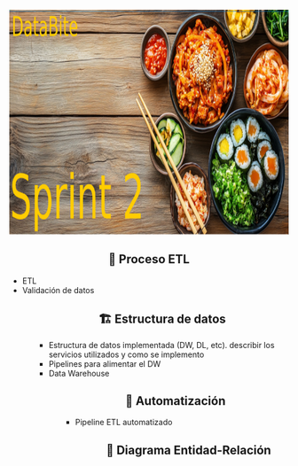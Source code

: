 <p align="center">
<img src="imagenes/Banner_2.png" width="996" height="406""  >
</p>

<h2 align='center'> 🔄  Proceso ETL</h2>
<ul>
   <li> ETL
   <li> Validación de datos
<ul>



<h2 align='center'> 🏗️ Estructura de datos</h2>
<ul>
  <li> Estructura de datos implementada (DW, DL, etc). describir los servicios utilizados y como se implemento
  <li> Pipelines para alimentar el DW
  <li> Data Warehouse
<ul>


<h2 align='center'> 🔄 Automatización</h2>
<ul>
  <li> Pipeline ETL automatizado
<ul>


<h2 align='center'> 🧩 Diagrama Entidad-Relación</h2>


